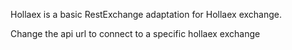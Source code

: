 Hollaex is a basic RestExchange adaptation for Hollaex exchange. 

Change the api url to connect to a specific hollaex exchange
